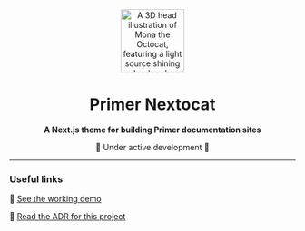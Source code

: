 <div align="center">
  <img width="112px" src="https://github.com/primer/nextocat/assets/13340707/66379397-cca7-4fe7-9245-b507dbcf16ca" alt="A 3D head illustration of Mona the Octocat, featuring a light source shining on her head and Mona being presented in the traditional Primer blue color hue. Mona is smiling.">
</div>

<h1 align="center">Primer Nextocat</h1>

<p align="center"><strong>A Next.js theme for building Primer documentation sites</strong>
</p>

<p align="center">🚧 Under active development 🚧
</p>

---

### Useful links

🔗 [See the working demo](https://primer.github.io/nextocat/)

📝 [Read the ADR for this project](https://github.com/github/primer/blob/rezrah/prefer-nextjs-over-gatsby/adrs/2023-11-30-nextjs-documentation-framework.md)
